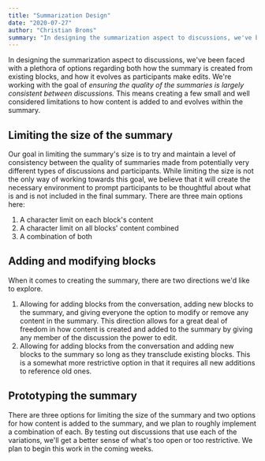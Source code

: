 ```yaml
---
title: "Summarization Design"
date: "2020-07-27"
author: "Christian Broms"
summary: "In designing the summarization aspect to discussions, we've been faced with a plethora of options regarding both how the summary is created from existing blocks, and how it evolves as participants make edits."
---
```


In designing the summarization aspect to discussions, we've been faced with a plethora of options regarding both how the summary is created from existing blocks, and how it evolves as participants make edits. We're working with the goal of _ensuring the quality of the summaries is largely consistent between discussions._ This means creating a few small and well considered limitations to how content is added to and evolves within the summary.

## Limiting the size of the summary

Our goal in limiting the summary's size is to try and maintain a level of consistency between the quality of summaries made from potentially very different types of discussions and participants. While limiting the size is not the only way of working towards this goal, we believe that it will create the necessary environment to prompt participants to be thoughtful about what is and is not included in the final summary. There are three main options here:

1. A character limit on each block's content
2. A character limit on all blocks' content combined
3. A combination of both

## Adding and modifying blocks

When it comes to creating the summary, there are two directions we'd like to explore.

1. Allowing for adding blocks from the conversation, adding new blocks to the summary, and giving everyone the option to modify or remove any content in the summary. This direction allows for a great deal of freedom in how content is created and added to the summary by giving any member of the discussion the power to edit.
2. Allowing for adding blocks from the conversation and adding new blocks to the summary so long as they transclude existing blocks. This is a somewhat more restrictive option in that it requires all new additions to reference old ones.

## Prototyping the summary

There are three options for limiting the size of the summary and two options for how content is added to the summary, and we plan to roughly implement a combination of each. By testing out discussions that use each of the variations, we'll get a better sense of what's too open or too restrictive. We plan to begin this work in the coming weeks.
